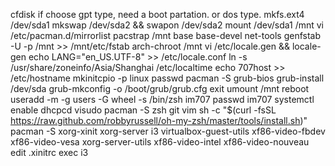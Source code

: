 cfdisk
if choose gpt type, need a boot partation. or dos type.
mkfs.ext4 /dev/sda1
mkswap /dev/sda2 && swapon /dev/sda2
mount /dev/sda1 /mnt
vi /etc/pacman.d/mirrorlist
pacstrap /mnt base base-devel net-tools
genfstab -U -p /mnt >> /mnt/etc/fstab
arch-chroot /mnt
vi /etc/locale.gen && locale-gen
echo LANG="en_US.UTF-8" >> /etc/locale.conf
ln -s /usr/share/zoneinfo/Asia/Shanghai /etc/localtime
echo 707host >> /etc/hostname
mkinitcpio -p linux
passwd
pacman -S grub-bios
grub-install /dev/sda
grub-mkconfig -o /boot/grub/grub.cfg
exit
umount /mnt
reboot
useradd -m -g users -G wheel -s /bin/zsh im707
passwd im707
systemctl enable dhcpcd
visudo
pacman -S zsh git vim
sh -c "$(curl -fsSL https://raw.github.com/robbyrussell/oh-my-zsh/master/tools/install.sh)"
pacman -S xorg-xinit xorg-server i3 virtualbox-guest-utils xf86-video-fbdev xf86-video-vesa xorg-server-utils xf86-video-intel xf86-video-nouveau
edit .xinitrc exec i3
